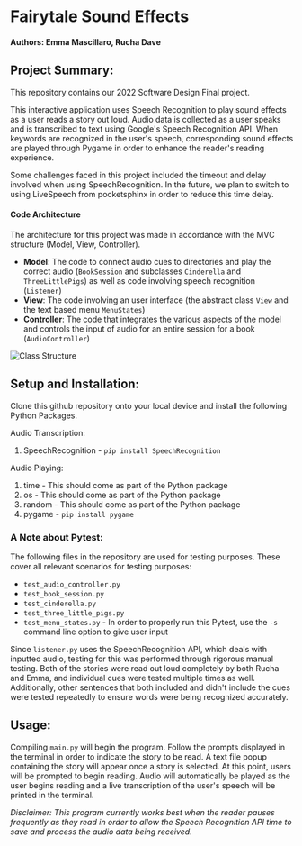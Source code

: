 # Fairytale Sound Effects
#### Authors: Emma Mascillaro, Rucha Dave

## **Project Summary**:
This repository contains our 2022 Software Design Final project.

This interactive application uses Speech Recognition to play sound effects as a user reads a story out loud.  Audio data is collected as a user speaks and is transcribed to text using Google's Speech Recognition API.  When keywords are recognized in the user's speech, corresponding sound effects are played through Pygame in order to enhance the reader's reading experience.

Some challenges faced in this project included the timeout and delay involved when using SpeechRecognition.  In the future, we plan to switch to using LiveSpeech from pocketsphinx in order to reduce this time delay. 

#### **Code Architecture**
The architecture for this project was made in accordance with the MVC structure (Model, View, Controller). 

- **Model**: The code to connect audio cues to directories and play the correct audio (`BookSession` and subclasses `Cinderella` and `ThreeLittlePigs`) as well as code involving speech recognition (`Listener`)
- **View**: The code involving an user interface (the abstract class `View` and the text based menu `MenuStates`)
- **Controller**: The code that integrates the various aspects of the model and controls the input of audio for an entire session for a book (`AudioController`)

![Class Structure](class_structure.png)

## **Setup and Installation:**

Clone this github repository onto your local device and install the following Python Packages.

Audio Transcription:
1. SpeechRecognition - `pip install SpeechRecognition`

Audio Playing:
1. time - This should come as part of the Python package
2. os - This should come as part of the Python package
3. random - This should come as part of the Python package
4. pygame - `pip install pygame`

### A Note about Pytest: ###
The following files in the repository are used for testing purposes. These cover all relevant scenarios for testing purposes:

* `test_audio_controller.py`
* `test_book_session.py`
* `test_cinderella.py`
* `test_three_little_pigs.py`
* `test_menu_states.py` - In order to properly run this Pytest, use the `-s` command line option to give user input

Since `listener.py` uses the SpeechRecognition API, which deals with inputted audio, testing for this was performed through rigorous manual testing. Both of the stories were read out loud completely by both Rucha and Emma, and individual cues were tested multiple times as well. Additionally, other sentences that both included and didn't include the cues were tested repeatedly to ensure words were being recognized accurately. 

## **Usage:**
Compiling `main.py` will begin the program.  Follow the prompts displayed in the terminal in order to indicate the story to be read.  A text file popup containing the story will appear once a story is selected.  At this point, users will be prompted to begin reading.  Audio will automatically be played as the user begins reading and a live transcription of the user's speech will be printed in the terminal.

*Disclaimer:  This program currently works best when the reader pauses frequently as they read in order to allow the Speech Recognition API time to save and process the audio data being received.*
